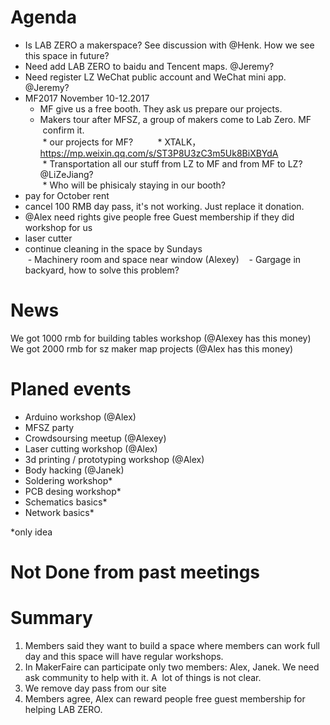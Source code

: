# Agenda

- Is LAB ZERO a makerspace? See discussion with @Henk. How we see this space in future?
- Need add LAB ZERO to baidu and Tencent maps. @Jeremy?  
- Need register LZ WeChat public account and WeChat mini app. @Jeremy? 
- MF2017 November 10-12.2017     
  * MF give us a free booth. They ask us prepare our projects.     
  * Makers tour after MFSZ, a group of makers come to Lab Zero. MF  confirm it.    
  * our projects for MF?        
  * XTALK，https://mp.weixin.qq.com/s/ST3P8U3zC3m5Uk8BiXBYdA      
  * Transportation all our stuff from LZ to MF and from MF to LZ? @LiZeJiang?     
  * Who will be phisicaly staying in our booth?       
- pay for October rent   
- cancel 100 RMB day pass, it's not working. Just replace it donation.
- @Alex need rights give people free Guest membership if they did workshop for us
- laser cutter 
- continue cleaning in the space by Sundays    
  - Machinery room and space near window (Alexey)   
  - Gargage in backyard, how to solve this problem?   
  
# News

We got 1000 rmb for building tables workshop (@Alexey has this money)   
We got 2000 rmb for sz maker map projects (@Alex has this money)   

# Planed events

- Arduino workshop (@Alex)  
- MFSZ party  
- Crowdsoursing meetup (@Alexey)  
- Laser cutting workshop (@Alex)  
- 3d printing / prototyping workshop (@Alex)  
- Body hacking (@Janek) 
- Soldering workshop*  
- PCB desing workshop*  
- Schematics basics*  
- Network basics*   

*only idea

# Not Done from past meetings  

# Summary
 
 1. Members said they want to build a space where members can work full day and this space will have regular workshops.
 2. In MakerFaire can participate only two members: Alex, Janek. We need ask community to help with it. A  lot of things is not clear.    
 3. We remove day pass from our site   
 4. Members agree, Alex can reward people free guest membership for helping LAB ZERO.         
